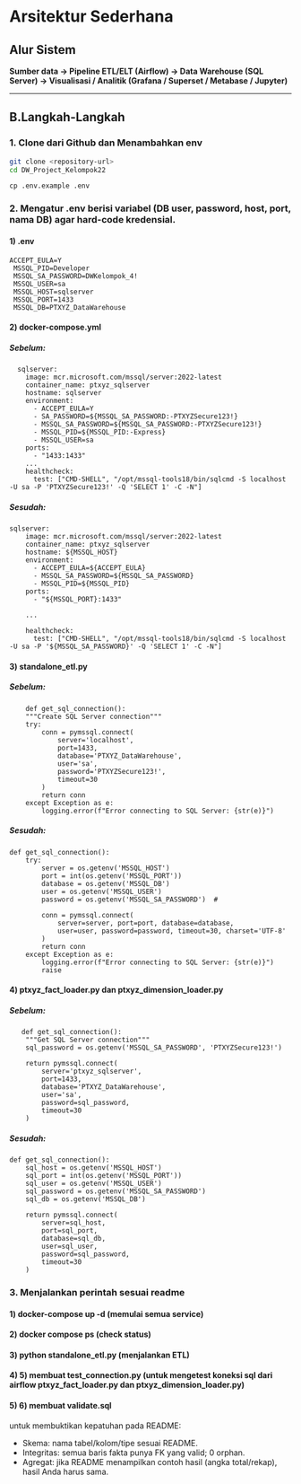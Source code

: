 # Arsitektur Sederhana

## Alur Sistem
**Sumber data → Pipeline ETL/ELT (Airflow) → Data Warehouse (SQL Server) → Visualisasi / Analitik (Grafana / Superset / Metabase / Jupyter)**

---

## B.Langkah-Langkah

### 1. Clone dari Github dan Menambahkan env
```bash
git clone <repository-url>
cd DW_Project_Kelompok22
```

```cp .env.example .env```

### 2.	Mengatur .env berisi variabel (DB user, password, host, port, nama DB) agar hard-code kredensial.
#### 1) .env

```
ACCEPT_EULA=Y
 MSSQL_PID=Developer
 MSSQL_SA_PASSWORD=DWKelompok_4!
 MSSQL_USER=sa
 MSSQL_HOST=sqlserver
 MSSQL_PORT=1433
 MSSQL_DB=PTXYZ_DataWarehouse
```
#### 2) docker-compose.yml
##### Sebelum:
```
  sqlserver:
    image: mcr.microsoft.com/mssql/server:2022-latest
    container_name: ptxyz_sqlserver
    hostname: sqlserver
    environment:
      - ACCEPT_EULA=Y
      - SA_PASSWORD=${MSSQL_SA_PASSWORD:-PTXYZSecure123!}
      - MSSQL_SA_PASSWORD=${MSSQL_SA_PASSWORD:-PTXYZSecure123!}
      - MSSQL_PID=${MSSQL_PID:-Express}
      - MSSQL_USER=sa
    ports:
      - "1433:1433"
    ...
    healthcheck:
      test: ["CMD-SHELL", "/opt/mssql-tools18/bin/sqlcmd -S localhost -U sa -P 'PTXYZSecure123!' -Q 'SELECT 1' -C -N"]
```

##### Sesudah:
```
sqlserver:
    image: mcr.microsoft.com/mssql/server:2022-latest
    container_name: ptxyz_sqlserver
    hostname: ${MSSQL_HOST}
    environment:
      - ACCEPT_EULA=${ACCEPT_EULA}
      - MSSQL_SA_PASSWORD=${MSSQL_SA_PASSWORD}
      - MSSQL_PID=${MSSQL_PID}
    ports:
      - "${MSSQL_PORT}:1433"
    
    ...

    healthcheck:
      test: ["CMD-SHELL", "/opt/mssql-tools18/bin/sqlcmd -S localhost -U sa -P '${MSSQL_SA_PASSWORD}' -Q 'SELECT 1' -C -N"]
```



#### 3) standalone_etl.py
##### Sebelum:
```
    def get_sql_connection():
    """Create SQL Server connection"""
    try:
        conn = pymssql.connect(
            server='localhost',
            port=1433,
            database='PTXYZ_DataWarehouse',
            user='sa',
            password='PTXYZSecure123!',
            timeout=30
        )
        return conn
    except Exception as e:
        logging.error(f"Error connecting to SQL Server: {str(e)}")
```

##### Sesudah:
```
def get_sql_connection():
    try:
        server = os.getenv('MSSQL_HOST')
        port = int(os.getenv('MSSQL_PORT'))
        database = os.getenv('MSSQL_DB')
        user = os.getenv('MSSQL_USER')
        password = os.getenv('MSSQL_SA_PASSWORD')  # 

        conn = pymssql.connect(
            server=server, port=port, database=database,
            user=user, password=password, timeout=30, charset='UTF-8'
        )
        return conn
    except Exception as e:
        logging.error(f"Error connecting to SQL Server: {str(e)}")
        raise
```

#### 4)	ptxyz_fact_loader.py dan ptxyz_dimension_loader.py
##### Sebelum:
```
   def get_sql_connection():
    """Get SQL Server connection"""
    sql_password = os.getenv('MSSQL_SA_PASSWORD', 'PTXYZSecure123!')
    
    return pymssql.connect(
        server='ptxyz_sqlserver',
        port=1433,
        database='PTXYZ_DataWarehouse',
        user='sa',
        password=sql_password,
        timeout=30
    )
```

##### Sesudah:
```
def get_sql_connection():
    sql_host = os.getenv('MSSQL_HOST')
    sql_port = int(os.getenv('MSSQL_PORT'))
    sql_user = os.getenv('MSSQL_USER')
    sql_password = os.getenv('MSSQL_SA_PASSWORD')
    sql_db = os.getenv('MSSQL_DB')
    
    return pymssql.connect(
        server=sql_host,
        port=sql_port,
        database=sql_db,
        user=sql_user,
        password=sql_password,
        timeout=30
    )
```

### 3.	Menjalankan perintah sesuai readme
#### 1)	docker-compose up -d (memulai semua service)
#### 2)	docker compose ps (check status)
#### 3)	python standalone_etl.py (menjalankan ETL)
#### 4)	5)	membuat test_connection.py (untuk mengetest koneksi sql dari airflow ptxyz_fact_loader.py dan ptxyz_dimension_loader.py)
#### 5)	6)	membuat validate.sql 
untuk membuktikan kepatuhan pada README:
- Skema: nama tabel/kolom/tipe sesuai README.
- Integritas: semua baris fakta punya FK yang valid; 0 orphan.
- Agregat: jika README menampilkan contoh hasil (angka total/rekap), hasil Anda harus sama.



